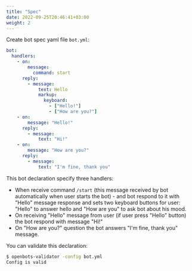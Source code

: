 ```yaml
---
title: "Spec"
date: 2022-09-25T20:46:41+03:00
weight: 2
---
```


Create bot spec yaml file `bot.yml`:
```yml
bot:
  handlers:
    - on:
        message:
          command: start
      reply:
        - message:
            text: Hello
            markup:
              keyboard:
                - ["Hello!"]
                - ["How are you?"]
    - on:
        message: "Hello!"
      reply:
        - message:
            text: "Hi!"
    - on:
        message: "How are you?"
      reply:
        - message:
            text: "I'm fine, thank you"
```
This bot declaration specify three handlers:
 - When receive command `/start` (this message received by bot automatically
 when user starts the bot) - and bot respond to it with "Hello" message response
 and sets two keyboard buttons for user: "Hello" to answer hello and "How are you"
 to ask bot about his mood.
 - On receiving "Hello" message from user (if user press "Hello" button) the bot
 respond with message "Hi!"
 - On "How are you?" question the bot answers "I'm fine, thank you" message.

You can validate this declaration:
```bash
$ openbots-validator -config bot.yml 
Config is valid
```
